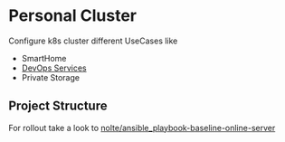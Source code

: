 # Personal Cluster

Configure k8s cluster different UseCases like

* SmartHome
* [DevOps Services](./docs/service-sets/devops.md)
* Private Storage 

## Project Structure

For rollout take a look to [nolte/ansible_playbook-baseline-online-server](https://github.com/nolte/ansible_playbook-baseline-online-server#start-ssh-agent)